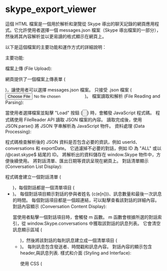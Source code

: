 # skype_export_viewer

這個 HTML 檔案是一個用於解析和瀏覽從 Skype 導出的聊天記錄的網頁應用程式。它允許使用者選擇一個 messages.json 檔案（Skype 導出檔案的一部分），然後將其內容解析並以更易讀的格式顯示在網頁上。

以下是這個檔案的主要功能和運作方式的詳細說明：

主要功能:

檔案上傳 (File Upload):

網頁提供了一個檔案上傳表單 (<form id="jsonFile">)，讓使用者可以選擇 messages.json 檔案。
只接受 .json 檔案 (<input type="file" accept=".json" id="fileinput">)。
檔案讀取和解析 (File Reading and Parsing):

當使用者選擇檔案並點擊 "Load" 按鈕 (<input type="button" id="btnLoad">) 時，會觸發 JavaScript 程式碼。
程式碼使用 FileReader API 讀取 JSON 檔案的內容。
讀取完成後，使用 JSON.parse() 將 JSON 字串解析為 JavaScript 物件。
資料處理 (Data Processing):

程式碼檢查解析後的 JSON 資料是否包含必要的資訊，例如 userId、conversations 和 exportDate。
它過濾掉不必要的對話，例如 ID 為 "ALL" 或以 /@cast.skype$ 結尾的 ID。
將解析出的資料儲存在 window.Skype 物件中，方便後續使用。
將對話清單、匯出日期等資訊呈現在網頁上。
對話清單顯示 (Conversation List Display):

程式碼會建立一個對話清單 (<ul class="conversations">)，每個對話都是一個清單項目 (<li>)。
每個對話項目顯示對話的參與者姓名 (c(e[n]))、訊息數量和最後一次訊息的時間。
每個對話項目都是一個超連結，可以點擊查看該對話的詳細內容。
對話內容顯示 (Conversation Content Display):

當使用者點擊一個對話項目時，會觸發 m 函數。
m 函數會根據所選的對話索引，從 window.Skype.conversations 中獲取該對話的訊息列表。
它會清空訊息顯示區域 (<ul class="messages">)，然後將該對話的每則訊息建立成一個清單項目 (<li>)。
每則訊息包含發送者、時間戳和訊息內容。
對話內容的顯示包含header,與訊息列表.
樣式和介面 (Styling and Interface):

使用 CSS (<style>) 定義網頁的樣式，包括背景顏色、字體、排版等。
介面分為兩個主要部分：
左側 (<div class="left">): 顯示對話清單。
右側 (<div class="right">): 顯示選定對話的內容。
最初顯示一個step-1的form,當成功讀取檔案後會顯示step-2的對話清單與選定的對話內容.
安全性 (Security):

使用 Content-Security-Policy 標頭限制資源載入，以提高安全性。
base-uri 'none';frame-ancestors: 'none';block-all-mixed-content 等設定可以增強安全。
依賴:

此html不依賴任何外部資源，所有程式碼都在這個html檔案內.
總結：

這個 HTML 檔案是一個獨立的網頁應用程式，不需要伺服器，可以直接在瀏覽器中執行。它通過解析 Skype 導出的 messages.json 檔案，讓使用者可以更方便地瀏覽和查看他們的 Skype 聊天記錄。它巧妙的利用前端技術完成了對一個json檔案的資料處理和呈現.
